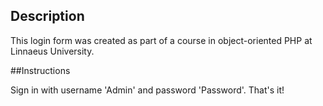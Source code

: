 ## Description

This login form was created as part of a course in object-oriented PHP at Linnaeus University.

##Instructions

Sign in with username 'Admin' and password 'Password'. That's it!